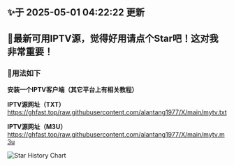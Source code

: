 ## ✨于 2025-05-01 04:22:22 更新
## 🎉最新可用IPTV源，觉得好用请点个Star吧！这对我非常重要！
### 🎈用法如下
**安装一个IPTV客户端（其它平台上有相关教程）**

**IPTV源网址（TXT）** https://ghfast.top/raw.githubusercontent.com/alantang1977/X/main/mytv.txt

**IPTV源网址（M3U）** https://ghfast.top/raw.githubusercontent.com/alantang1977/X/main/mytv.m3u

![Star History Chart](https://api.star-history.com/svg?repos=alantang1977/live)
